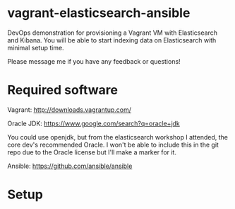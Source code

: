 vagrant-elasticsearch-ansible
=============================

DevOps demonstration for provisioning a Vagrant VM with Elasticsearch and Kibana.
You will be able to start indexing data on Elasticsearch with minimal setup time.

Please message me if you have any feedback or questions!

Required software
=============================

Vagrant: http://downloads.vagrantup.com/

Oracle JDK: https://www.google.com/search?q=oracle+jdk

  You could use openjdk, but from the elasticsearch workshop I attended, the core dev's recommended Oracle.
  I won't be able to include this in the git repo due to the Oracle license but I'll make a marker for it.
  
Ansible: https://github.com/ansible/ansible

Setup
======
